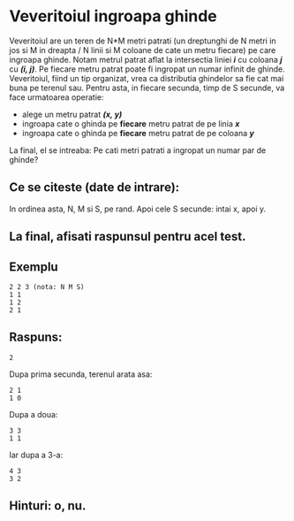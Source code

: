 # Veveritoiul ingroapa ghinde 

Veveritoiul are un teren de N*M metri patrati (un dreptunghi de N metri in jos si M in dreapta / N linii si M coloane de cate un metru fiecare) pe care ingroapa ghinde. Notam metrul patrat aflat la intersectia liniei **_i_** cu coloana **_j_** cu **_(i, j)_**. 
Pe fiecare metru patrat poate fi ingropat un numar infinit de ghinde. Veveritoiul, fiind un tip organizat, vrea ca distributia ghindelor sa fie cat mai buna pe terenul sau. 
Pentru asta, in fiecare secunda, timp de S secunde, va face urmatoarea operatie:
  - alege un metru patrat **_(x, y)_** 
  - ingroapa cate o ghinda pe **fiecare** metru patrat de pe linia **_x_**
  - ingroapa cate o ghinda pe **fiecare** metru patrat de pe coloana **_y_**
  
La final, el se intreaba: Pe cati metri patrati a ingropat un numar par de ghinde? 

## Ce se citeste (date de intrare):
In ordinea asta, N, M si S, pe rand.
Apoi cele S secunde: intai x, apoi y.

## La final, afisati raspunsul pentru acel test.

## Exemplu
```
2 2 3 (nota: N M S)
1 1 
1 2 
2 1
```

## Raspuns:
```
2
```

Dupa prima secunda, terenul arata asa:
```
2 1
1 0
```
Dupa a doua:

```
3 3
1 1
```

Iar dupa a 3-a:

```
4 3 
3 2
```

## Hinturi: o, nu.
